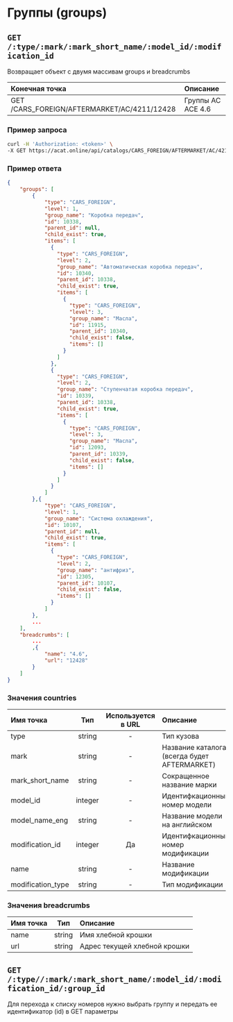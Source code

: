 # Группы (groups)

## `GET /:type/:mark/:mark_short_name/:model_id/:modification_id`

Возвращает объект с двумя массивам groups и breadcrumbs

| Конечная точка | Описание |
| :---- | :--------------- |
| GET /CARS_FOREIGN/AFTERMARKET/AC/4211/12428 | Группы AC ACE 4.6 |

### Пример запроса

```bash
curl -H 'Authorization: <token>' \
-X GET https://acat.online/api/catalogs/CARS_FOREIGN/AFTERMARKET/AC/4211/12428
```

### Пример ответа

```json
{
    "groups": [
        {
            "type": "CARS_FOREIGN",
            "level": 1,
            "group_name": "Коробка передач",
            "id": 10338,
            "parent_id": null,
            "child_exist": true,
            "items": [
              {
                "type": "CARS_FOREIGN",
                "level": 2,
                "group_name": "Автоматическая коробка передач",
                "id": 10340,
                "parent_id": 10338,
                "child_exist": true,
                "items": [
                  {
                    "type": "CARS_FOREIGN",
                    "level": 3,
                    "group_name": "Масла",
                    "id": 11915,
                    "parent_id": 10340,
                    "child_exist": false,
                    "items": []
                  }
                ]
              },
              {
                "type": "CARS_FOREIGN",
                "level": 2,
                "group_name": "Ступенчатая коробка передач",
                "id": 10339,
                "parent_id": 10338,
                "child_exist": true,
                "items": [
                  {
                    "type": "CARS_FOREIGN",
                    "level": 3,
                    "group_name": "Масла",
                    "id": 12093,
                    "parent_id": 10339,
                    "child_exist": false,
                    "items": []
                  }
                ]
              }
            ]
        },{
            "type": "CARS_FOREIGN",
            "level": 1,
            "group_name": "Система охлаждения",
            "id": 10107,
            "parent_id": null,
            "child_exist": true,
            "items": [
              {
                "type": "CARS_FOREIGN",
                "level": 2,
                "group_name": "антифриз",
                "id": 12305,
                "parent_id": 10107,
                "child_exist": false,
                "items": []
              }
            ]
        },
        ...
    ],
    "breadcrumbs": [
        ...
        ,{
            "name": "4.6",
            "url": "12428"
        }
    ]
}
```

### Значения countries

| Имя точка | Тип | Используется в URL | Описание |
| :---- | :------: | :------: | :--------------- |
| type | string | - | Тип кузова |
| mark | string | - | Название каталога (всегда будет AFTERMARKET) |
| mark_short_name | string | - | Сокращенное название марки |
| model_id | integer | - | Идентифкационный номер модели |
| model_name_eng | string | - | Название модели на английском |
| modification_id | integer | Да | Идентифкационный номер модификации |
| name | string | - | Название модификации |
| modification_type | string | - | Тип модификации |

### Значения breadcrumbs

| Имя точка | Тип | Описание |
| :---- | :------: | :--------------- |
| name | string | Имя хлебной крошки |
| url | string | Адрес текущей хлебной крошки |


## `GET /:type//:mark/:mark_short_name/:model_id/:modification_id/:group_id`

Для перехода к списку номеров нужно выбрать группу и передать ее идентификатор (id) в GET параметры